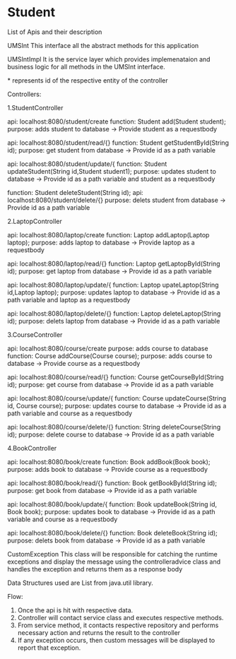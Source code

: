# Student

List of Apis and their description

UMSInt
This interface all the abstract methods for this application



UMSIntImpl
It is the service layer which provides implemenataion and business logic for all methods in the UMSInt interface.

*<id> represents id of the respective entity of the controller

Controllers:

1.StudentController

api: localhost:8080/student/create
function: Student add(Student student);
purpose: adds student to database
-> Provide student as a requestbody

api: localhost:8080/student/read/{<id>}
function: Student getStudentById(String id);
purpose: get student from database
-> Provide id as a path variable

api: localhost:8080/student/update/{<id>
function: Student updateStudent(String id,Student student1);
purpose: updates student to database
-> Provide id as a path variable and student as a requestbody

function: Student deleteStudent(String id);
api: localhost:8080/student/delete/{<id>}
purpose: delets student from database
-> Provide id as a path variable



2.LaptopController

api: localhost:8080/laptop/create
function: Laptop addLaptop(Laptop laptop);
purpose: adds laptop to database
-> Provide laptop as a requestbody

api: localhost:8080/laptop/read/{<id>}
function: Laptop getLaptopById(String id);
purpose: get laptop from database
-> Provide id as a path variable

api: localhost:8080/laptop/update/{<id>
function: Laptop upateLaptop(String id,Laptop laptop);
purpose: updates laptop to database
-> Provide id as a path variable and laptop as a requestbody

api: localhost:8080/laptop/delete/{<id>}
function: Laptop deleteLaptop(String id);
purpose: delets laptop from database
-> Provide id as a path variable


3.CourseController

api: localhost:8080/course/create
purpose: adds course to database
function: Course addCourse(Course course);
purpose: adds course to database
-> Provide course as a requestbody

api: localhost:8080/course/read/{<id>}
function: Course getCourseById(String id);
purpose: get course from database
-> Provide id as a path variable

api: localhost:8080/course/update/{<id>
function: Course updateCourse(String id, Course course);
purpose: updates course to database
-> Provide id as a path variable and course as a requestbody

api: localhost:8080/course/delete/{<id>}
function: String deleteCourse(String id);
purpose: delete course to database
-> Provide id as a path variable


4.BookController

api: localhost:8080/book/create
function: Book addBook(Book book);
purpose: adds book to database
-> Provide course as a requestbody

api: localhost:8080/book/read/{<id>}
function: Book getBookById(String id);
purpose: get book from database
-> Provide id as a path variable

api: localhost:8080/book/update/{<id>
function: Book updateBook(String id, Book book);
purpose: updates book to database
-> Provide id as a path variable and course as a requestbody

api: localhost:8080/book/delete/{<id>}
function: Book deleteBook(String id);
purpose: delets book from database
-> Provide id as a path variable



CustomException
This class will be responsible for catching the runtime exceptions and display the message using the controlleradvice class and handles the exception and returns them as a response body




Data Structures used are List from java.util library.



Flow:

1. Once the api is hit with respective data. 
2. Controller will contact service class and executes respective methods.
3. From service method, it contacts respective repository and performs necessary action and returns the result to the controller
4. If any exception occurs, then custom messages will be displayed to report that exception.
